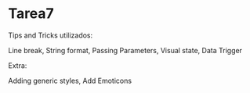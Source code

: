 # Tarea7

Tips and Tricks utilizados:

Line break, 
String format, 
Passing Parameters, 
Visual state, 
Data Trigger

Extra:

Adding generic styles, 
Add Emoticons
